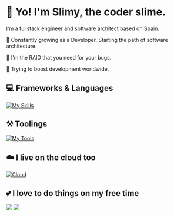 # 🤙 Yo! I'm Slimy, the coder slime.
I'm a fullstack engineer and software architect based on Spain.

🌱 Constantly growing as a Developer. Starting the path of software architecture.

🐛 I'm the RAID that you need for your bugs.

🚀 Trying to boost development worldwide.

## 💻 Frameworks & Languages
[![My Skills](https://skillicons.dev/icons?i=js,html,css,ts,rust,wasm,nodejs,react,sass,svelte,tailwind,webpack,nestjs,nextjs,js,go,cs,bootstrap,astro,py,vitest,vite)](https://skillicons.dev)

## ⚒️ Toolings
[![My Tools](https://skillicons.dev/icons?i=vscode,visualstudio,windows,linux,yarn,npm,pnpm,bun,bash,graphql,mongodb,mysql)](https://skillicons.dev)

## ☁️ I live on the cloud too
[![Cloud](https://skillicons.dev/icons?i=aws,cloudflare,docker,dynamodb,kubernetes,vercel,workers)](https://skillicons.dev)

## 💕 I love to do things on my free time
![](http://github-profile-summary-cards.vercel.app/api/cards/profile-details?username=glitchedslimy&theme=dark) ![](http://github-profile-summary-cards.vercel.app/api/cards/stats?username=glitchedslimy&theme=dark)
